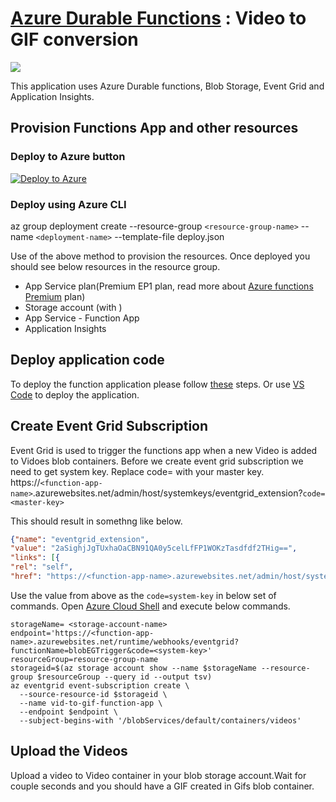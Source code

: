 # [Azure Durable Functions](https://docs.microsoft.com/en-us/azure/azure-functions/durable/durable-functions-overview) : Video to GIF conversion
![](demo.gif)

This application uses Azure Durable functions, Blob Storage, Event Grid and Application Insights.

## Provision Functions App and other resources
### Deploy to Azure button
[![Deploy to Azure](https://azuredeploy.net/deploybutton.png)](https://portal.azure.com/#create/Microsoft.Template/uri/https%3A%2F%2Fraw.githubusercontent.com%2Fkrishnaji%2Fdurable-function-video-to-gif%2Fmaster%2Fdeploy.json)

### Deploy using Azure CLI

az group deployment create --resource-group ```<resource-group-name>``` --name ```<deployment-name>``` --template-file deploy.json

Use of the above method to provision the resources. Once deployed you should see below resources in the resource group.

- App Service plan(Premium EP1 plan, read more about [Azure functions Premium](https://docs.microsoft.com/en-us/azure/azure-functions/functions-premium-plan) plan)
- Storage account (with )
- App Service - Function App
- Application Insights

## Deploy application code
To deploy the function application please follow [these](https://docs.microsoft.com/en-us/azure/azure-functions/functions-continuous-deployment) steps. Or use [VS Code](https://code.visualstudio.com/tutorials/functions-extension/deploy-app) to deploy the application.

## Create Event Grid Subscription
Event Grid is used to trigger the functions app when a new Video is added to Vidoes blob containers. 
Before we create event grid subscription we need to get system key. Replace code= with your master key.
https://```<function-app-name>```.azurewebsites.net/admin/host/systemkeys/eventgrid_extension?```code=<master-key>```
 
This should result in somethng like below.
```json
{"name": "eventgrid_extension",
"value": "2aSighjJgTUxhaOaCBN91QA0y5celLfFP1WOKzTasdfdf2THig==",
"links": [{
"rel": "self",
"href": "https://<function-app-name>.azurewebsites.net/admin/host/systemkeys/eventgrid_extension"}]}
```
Use the value from above as the ```code=system-key``` in below set of commands.
Open [Azure Cloud Shell](https://shell.azure.com) and execute below commands.

```
storageName= <storage-account-name>
endpoint='https://<function-app-name>.azurewebsites.net/runtime/webhooks/eventgrid?functionName=blobEGTrigger&code=<system-key>'
resourceGroup=resource-group-name
storageid=$(az storage account show --name $storageName --resource-group $resourceGroup --query id --output tsv)
az eventgrid event-subscription create \
  --source-resource-id $storageid \
  --name vid-to-gif-function-app \
  --endpoint $endpoint \
  --subject-begins-with '/blobServices/default/containers/videos'
```
## Upload the Videos
Upload a video to Video container in your blob storage account.Wait for couple seconds and you should have a GIF created in Gifs blob container.  